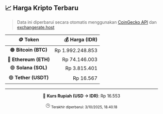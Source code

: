 

<!-- HARGA_KRIPTO -->
## 📈 Harga Kripto Terbaru

> Data ini diperbarui secara otomatis menggunakan [CoinGecko API](https://www.coingecko.com/) dan [exchangerate.host](https://exchangerate.host/)

<div align="center">

| 🪙 Token | 💰 Harga (IDR) |
|:------:|---------------:|
| 🟠 **Bitcoin (BTC)**   | Rp 1.992.248.853 |
| 🔵 **Ethereum (ETH)**  | Rp 74.146.003 |
| 🟣 **Solana (SOL)**    | Rp 3.815.401 |
| 🟢 **Tether (USDT)**   | Rp 16.567 |

---

💱 **Kurs Rupiah (USD → IDR)**: Rp 16.553

🕒 <sub>Terakhir diperbarui: 3/10/2025, 18.40.18</sub>

</div>
<!-- /HARGA_KRIPTO -->